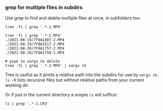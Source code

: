 ### grep for multiple files in subdirs

Use grep to find and delete multiple files at once, in subfolders too.

```
tree -fi | grep '.*-2.MP4'

tree -fi | grep '.*-2.MP4'
./2021-08-19/7F8A1487-2.MP4
./2021-08-19/7F8A1517-2.MP4
./2021-08-20/7F8A1757-2.MP4
./2021-08-20/7F8A1758-2.MP4

# pipe to xargs to delete
tree -fi | grep '.*-2.MP4' | xargs rm
```

Tree is useful as it prints a relative path into the subdirs for use by `xargs rm`. `ls -R` lists recursive files but without relative paths from your current working dir.

Or if just in the current directory a simple `ls` will suffice:

```
ls | grep '.*-2.CR3'
```